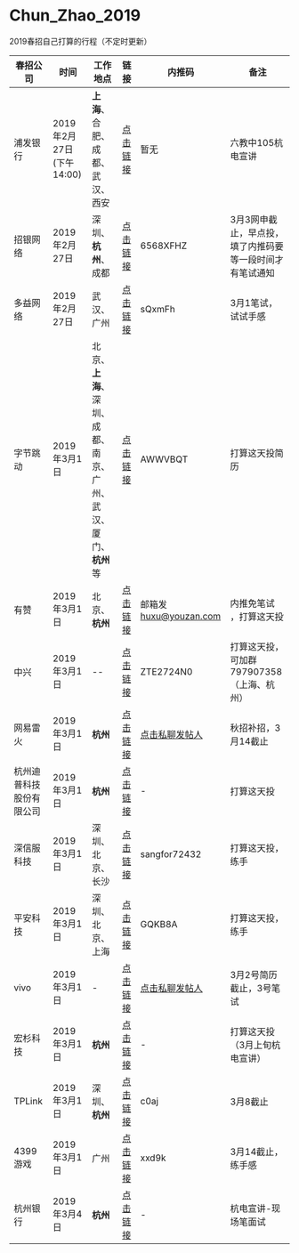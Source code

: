 # Chun_Zhao_2019
2019春招自己打算的行程（不定时更新）



|春招公司|时间| 工作地点 | 链接|内推码|备注
|--|--|--|--|--|--|
| 浦发银行|2019年2月27日(下午14:00) | **上海**、合肥、成都、武汉、西安  | [点击链接](https://mp.weixin.qq.com/s?__biz=MzI2MzEyOTk2MQ==&mid=2650911984&idx=1&sn=42b8c0036b1d3d11bb24aafd5e2132d3&chksm=f1b58af6c6c203e01c457a7f5701d634b4aa831c2a22a0cc3f6c62667f0c7f57e48116ed8f51&mpshare=1&scene=23&srcid=0225gakSPqDEebOV7w91KIOo#rd) | 暂无 |  六教中105杭电宣讲
|招银网络|2019年2月27日|深圳、**杭州**、成都|[点击链接](https://www.nowcoder.com/discuss/154112)|6568XFHZ|3月3网申截止，早点投，填了内推码要等一段时间才有笔试通知|
|多益网络|2019年2月27日|武汉、广州|[点击链接](http://m.nowcoder.com/discuss/155974)|sQxmFh|3月1笔试，试试手感|
|字节跳动|2019年3月1日 |北京、**上海**、深圳、成都、南京、广州、武汉、厦门、**杭州**等|[点击链接](https://mp.weixin.qq.com/s?__biz=MzI4NTYyMDU0OQ==&mid=2247489164&idx=1&sn=96da867d0e28618fcd40a9c2115f2a0e&chksm=ebe836a6dc9fbfb03bdc37b35c6c1a9f91b307e8dbf1ea325ae73931753f37ce151fb915250b&mpshare=1&scene=23&srcid=0225kK2f6LPh0t7F6kkxCb5m#rd)|AWWVBQT|打算这天投简历|
|有赞|2019年3月1日 |北京、**杭州**|[点击链接](https://paste.ubuntu.com/p/P72QF5Q2pN/)|邮箱发 huxu@youzan.com|内推免笔试 ，打算这天投|
|中兴|2019年3月1日 |--|[点击链接](https://mp.weixin.qq.com/s?__biz=MzA5NDAwODYwMQ==&mid=2650578154&idx=1&sn=ed86c9cfe1872d9f8d8b301ec0b858da&chksm=885d189cbf2a918ab06674a162327138aeac875e16353647edc3724a04869308705bd72eb88b&mpshare=1&scene=23&srcid=0222qim3GZtkPqcVKZdc4Z9o#rd)|ZTE2724N0|打算这天投，可加群797907358（上海、杭州）|
|网易雷火|2019年3月1日|**杭州**|[点击链接](https://campus.163.com/hy/index.html)|[点击私聊发帖人](http://m.nowcoder.com/discuss/155964)|秋招补招，3月14截止|
|杭州迪普科技股份有限公司|2019年3月1日 |**杭州**|[点击链接](http://www.yingjiesheng.com/job-004-092-690.html?tdsourcetag=s_pctim_aiomsg&qq-pf-to=pcqq.c2c)|-|打算这天投|
|深信服科技|2019年3月1日|深圳、北京、长沙|[点击链接](http://hr.sangfor.com/campus.html)|sangfor72432|打算这天投，练手|
|平安科技|2019年3月1日|深圳、北京、上海|[点击链接](http://campus.pingan.com/tech)|GQKB8A|打算这天投，练手|
|vivo|2019年3月1日|-|[点击链接](https://hr.vivo.com/wt/vivo/web/index/CompvivoPagerecruit_School)|[点击私聊发帖人](http://m.nowcoder.com/discuss/155257)|3月2号简历截止，3号笔试|
|宏杉科技|2019年3月1日 |**杭州**|[点击链接](http://www.macrosan.com/concept.aspx?k1=7&k2=37&k3=122)|-|打算这天投（3月上旬杭电宣讲）|
|TPLink|2019年3月1日|深圳、**杭州**|[点击链接](http://hr.tp-link.com.cn/m/)|c0aj|3月8截止|
|4399游戏|2019年3月1日|广州|[点击链接](http://web.4399.com/campus)|xxd9k|3月14截止，练手感|
|杭州银行|2019年3月4日 |**杭州**|[点击链接]( http://hzbank.zhaopin.com/ )|-|杭电宣讲-现场笔面试|










